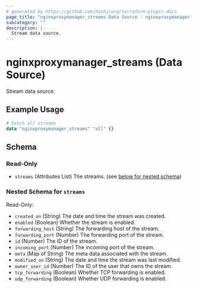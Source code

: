 ```yaml
---
# generated by https://github.com/hashicorp/terraform-plugin-docs
page_title: "nginxproxymanager_streams Data Source - nginxproxymanager"
subcategory: ""
description: |-
  Stream data source.
---
```


# nginxproxymanager_streams (Data Source)

Stream data source.

## Example Usage

```terraform
# Fetch all streams
data "nginxproxymanager_streams" "all" {}
```

<!-- schema generated by tfplugindocs -->
## Schema

### Read-Only

- `streams` (Attributes List) The streams. (see [below for nested schema](#nestedatt--streams))

<a id="nestedatt--streams"></a>
### Nested Schema for `streams`

Read-Only:

- `created_on` (String) The date and time the stream was created.
- `enabled` (Boolean) Whether the stream is enabled.
- `forwarding_host` (String) The forwarding host of the stream.
- `forwarding_port` (Number) The forwarding port of the stream.
- `id` (Number) The ID of the stream.
- `incoming_port` (Number) The incoming port of the stream.
- `meta` (Map of String) The meta data associated with the stream.
- `modified_on` (String) The date and time the stream was last modified.
- `owner_user_id` (Number) The ID of the user that owns the stream.
- `tcp_forwarding` (Boolean) Whether TCP forwarding is enabled.
- `udp_forwarding` (Boolean) Whether UDP forwarding is enabled.



